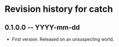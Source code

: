 # Revision history for catch

## 0.1.0.0 -- YYYY-mm-dd

* First version. Released on an unsuspecting world.
